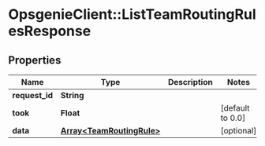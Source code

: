 # OpsgenieClient::ListTeamRoutingRulesResponse

## Properties
Name | Type | Description | Notes
------------ | ------------- | ------------- | -------------
**request_id** | **String** |  | 
**took** | **Float** |  | [default to 0.0]
**data** | [**Array&lt;TeamRoutingRule&gt;**](TeamRoutingRule.md) |  | [optional] 


